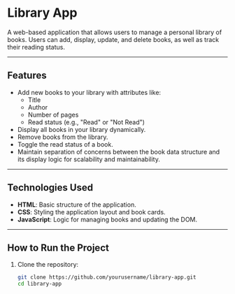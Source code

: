 # Library App

A web-based application that allows users to manage a personal library of books. Users can add, display, update, and delete books, as well as track their reading status.

---

## Features

- Add new books to your library with attributes like:
  - Title
  - Author
  - Number of pages
  - Read status (e.g., "Read" or "Not Read")
- Display all books in your library dynamically.
- Remove books from the library.
- Toggle the read status of a book.
- Maintain separation of concerns between the book data structure and its display logic for scalability and maintainability.

---

## Technologies Used

- **HTML**: Basic structure of the application.
- **CSS**: Styling the application layout and book cards.
- **JavaScript**: Logic for managing books and updating the DOM.

---

## How to Run the Project

1. Clone the repository:
   ```bash
   git clone https://github.com/yourusername/library-app.git
   cd library-app
